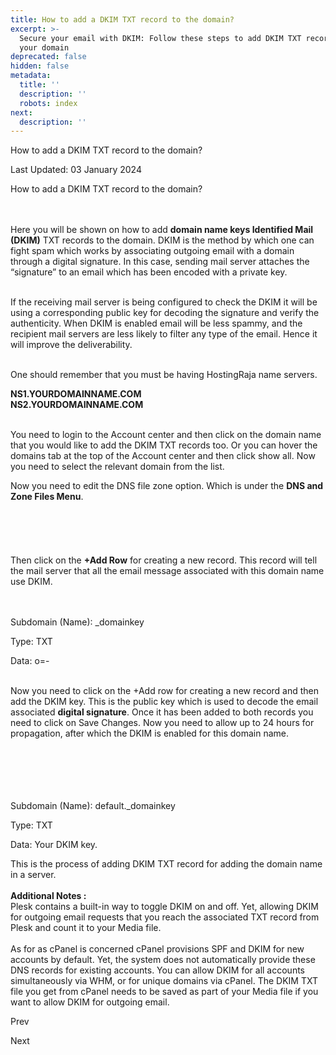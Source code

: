 ```yaml
---
title: How to add a DKIM TXT record to the domain?
excerpt: >-
  Secure your email with DKIM: Follow these steps to add DKIM TXT records to
  your domain
deprecated: false
hidden: false
metadata:
  title: ''
  description: ''
  robots: index
next:
  description: ''
---
```


<div class="page-header">

How to add a DKIM TXT record to the domain? 
</div>

<span class="icon-calendar" aria-hidden="true"></span>

Last Updated: 03 January 2024 

<div itemprop="articleBody">
<span style={{fontSize: "xx-large"}}>How to add a DKIM TXT record to the domain?</span><br /><br /><br />
<p>Here you will be shown on how to add <strong>domain name keys Identified Mail (DKIM)</strong> TXT records to the domain. DKIM is the method by which one can fight spam which works by associating outgoing email with a domain through a digital signature. In this case, sending mail server attaches the “signature” to an email which has been encoded with a private key.</p>
<p><br />If the receiving mail server is being configured to check the DKIM it will be using a corresponding public key for decoding the signature and verify the authenticity. When DKIM is enabled email will be less spammy, and the recipient mail servers are less likely to filter any type of the email. Hence it will improve the deliverability.<br /><br /></p>
<p>One should remember that you must be having HostingRaja name servers.</p>
<p><strong>NS1.YOURDOMAINNAME.COM</strong><br /><strong>NS2.YOURDOMAINNAME.COM</strong></p>
<p><br />You need to login to the Account center and then click on the domain name that you would like to add the DKIM TXT records too. Or you can hover the domains tab at the top of the Account center and then click show all. Now you need to select the relevant domain from the list.</p>
<p>Now you need to edit the DNS file zone option. Which is under the <strong>DNS and Zone Files Menu</strong>.<br /><br /><br /><br /><br /><br />Then click on the <strong>+Add Row</strong> for creating a new record. This record will tell the mail server that all the email message associated with this domain name use DKIM.<br /><br /><br /></p>

<p dir="ltr">Subdomain (Name): _domainkey</p>

<p dir="ltr">Type: TXT</p>

<p dir="ltr">Data: o=-</p>

<div><br />Now you need to click on the +Add row for creating a new record and then add the DKIM key. This is the public key which is used to decode the email associated <strong>digital signature</strong>. Once it has been added to both records you need to click on Save Changes. Now you need to allow up to 24 hours for propagation, after which the DKIM is enabled for this domain name.<br /><br /><br /><span id="docs-internal-guid-d49deb9c-e1aa-1276-56e4-5e75bd8a8770"></span><br /><br /><br />

Subdomain (Name): default._domainkey

Type: TXT

Data: Your DKIM key.

<div> </div>
<p>This is the process of adding DKIM TXT record for adding the domain name in a server.<br /><br /><strong>Additional Notes :</strong> <br /> Plesk contains a built-in way to toggle DKIM on and off. Yet, allowing DKIM for outgoing email requests that you reach the associated TXT record from Plesk and count it to your Media file. <br /><br />As for as cPanel is concerned cPanel provisions SPF and DKIM for new accounts by default. Yet, the system does not automatically provide these DNS records for existing accounts. You can allow DKIM for all accounts simultaneously via WHM, or for unique domains via cPanel. The DKIM TXT file you get from cPanel needs to be saved as part of your Media file if you want to allow DKIM for outgoing email.</p>
</div> </div>

<span class="icon-chevron-left" aria-hidden="true"></span> <span aria-hidden="true">Prev</span> 

<span aria-hidden="true">Next</span> <span class="icon-chevron-right" aria-hidden="true"></span> 

</div>